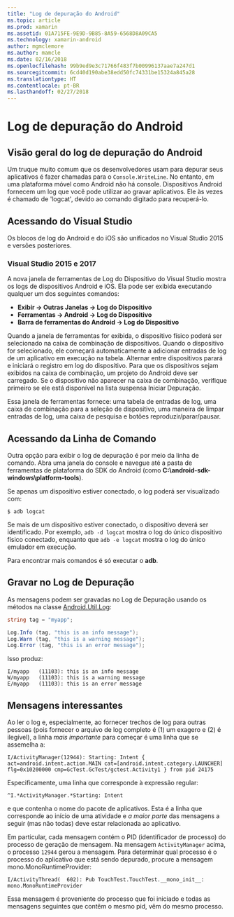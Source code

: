 ```yaml
---
title: "Log de depuração do Android"
ms.topic: article
ms.prod: xamarin
ms.assetid: 01A715FE-9E9D-9B85-8A59-6568D8A09CA5
ms.technology: xamarin-android
author: mgmclemore
ms.author: mamcle
ms.date: 02/16/2018
ms.openlocfilehash: 99b9ed9e3c71766f483f7b00996137aae7a247d1
ms.sourcegitcommit: 6cd40d190abe38edd50fc74331be15324a845a28
ms.translationtype: HT
ms.contentlocale: pt-BR
ms.lasthandoff: 02/27/2018
---
```

# <a name="android-debug-log"></a>Log de depuração do Android

## <a name="android-debug-log-overview"></a>Visão geral do log de depuração do Android

Um truque muito comum que os desenvolvedores usam para depurar seus aplicativos é fazer chamadas para o `Console.WriteLine`. No entanto, em uma plataforma móvel como Android não há console. Dispositivos Android fornecem um log que você pode utilizar ao gravar aplicativos. Ele às vezes é chamado de 'logcat', devido ao comando digitado para recuperá-lo.

## <a name="accessing-from-visual-studio"></a>Acessando do Visual Studio

Os blocos de log do Android e do iOS são unificados no Visual Studio 2015 e versões posteriores.

### <a name="visual-studio-2015--2017"></a>Visual Studio 2015 e 2017

A nova janela de ferramentas de Log do Dispositivo do Visual Studio mostra os logs de dispositivos Android e iOS. Ela pode ser exibida executando qualquer um dos seguintes comandos: 

-   **Exibir -> Outras Janelas -> Log do Dispositivo**
-   **Ferramentas -> Android -> Log do Dispositivo**
-   **Barra de ferramentas do Android -> Log do Dispositivo**

Quando a janela de ferramentas for exibida, o dispositivo físico poderá ser selecionado na caixa de combinação de dispositivos. Quando o dispositivo for selecionado, ele começará automaticamente a adicionar entradas de log de um aplicativo em execução na tabela. Alternar entre dispositivos parará e iniciará o registro em log do dispositivo. Para que os dispositivos sejam exibidos na caixa de combinação, um projeto do Android deve ser carregado. Se o dispositivo não aparecer na caixa de combinação, verifique primeiro se ele está disponível na lista suspensa Iniciar Depuração. 

Essa janela de ferramentas fornece: uma tabela de entradas de log, uma caixa de combinação para a seleção de dispositivo, uma maneira de limpar entradas de log, uma caixa de pesquisa e botões reproduzir/parar/pausar. 


<a name="Accessing_from_the_Command_Line" />

## <a name="accessing-from-the-command-line"></a>Acessando da Linha de Comando

Outra opção para exibir o log de depuração é por meio da linha de comando. Abra uma janela do console e navegue até a pasta de ferramentas de plataforma do SDK do Android (como **C:\android-sdk-windows\platform-tools**). 

Se apenas um dispositivo estiver conectado, o log poderá ser visualizado com:

```shell
$ adb logcat
```

Se mais de um dispositivo estiver conectado, o dispositivo deverá ser identificado. Por exemplo, `adb -d logcat` mostra o log do único dispositivo físico conectado, enquanto que `adb -e logcat` mostra o log do único emulador em execução. 

Para encontrar mais comandos é só executar o **adb**.

<a name="Writing_to_the_Debug_Log" />


## <a name="writing-to-the-debug-log"></a>Gravar no Log de Depuração

As mensagens podem ser gravadas no Log de Depuração usando os métodos na classe [Android.Util.Log](https://developer.xamarin.com/api/type/Android.Util.Log/): 

```csharp
string tag = "myapp";

Log.Info (tag, "this is an info message");
Log.Warn (tag, "this is a warning message");
Log.Error (tag, "this is an error message");
```

Isso produz:

```shell
I/myapp   (11103): this is an info message
W/myapp   (11103): this is a warning message
E/myapp   (11103): this is an error message
```

<a name="Interesting_Messages" />

## <a name="interesting-messages"></a>Mensagens interessantes

Ao ler o log e, especialmente, ao fornecer trechos de log para outras pessoas (pois fornecer o arquivo de log completo é (1) um exagero e (2) é ilegível), a linha *mais importante* para começar é uma linha que se assemelha a:

```shell
I/ActivityManager(12944): Starting: Intent { act=android.intent.action.MAIN cat=[android.intent.category.LAUNCHER] flg=0x10200000 cmp=GcTest.GcTest/gctest.Activity1 } from pid 24175
```

Especificamente, uma linha que corresponde à expressão regular:

```shell
^I.*ActivityManager.*Starting: Intent
```

e que contenha o nome do pacote de aplicativos. Esta é a linha que corresponde ao início de uma atividade e *a maior parte* das mensagens a seguir (mas não todas) deve estar relacionada ao aplicativo. 

Em particular, cada mensagem contém o PID (identificador de processo) do processo de geração de mensagem. Na mensagem `ActivityManager` acima, o processo `12944` gerou a mensagem. Para determinar qual processo é o processo do aplicativo que está sendo depurado, procure a mensagem mono.MonoRuntimeProvider: 

```shell
I/ActivityThread(  602): Pub TouchTest.TouchTest.__mono_init__: mono.MonoRuntimeProvider
```

Essa mensagem é proveniente do processo que foi iniciado e todas as mensagens seguintes que contêm o mesmo pid, vêm do mesmo processo. 
